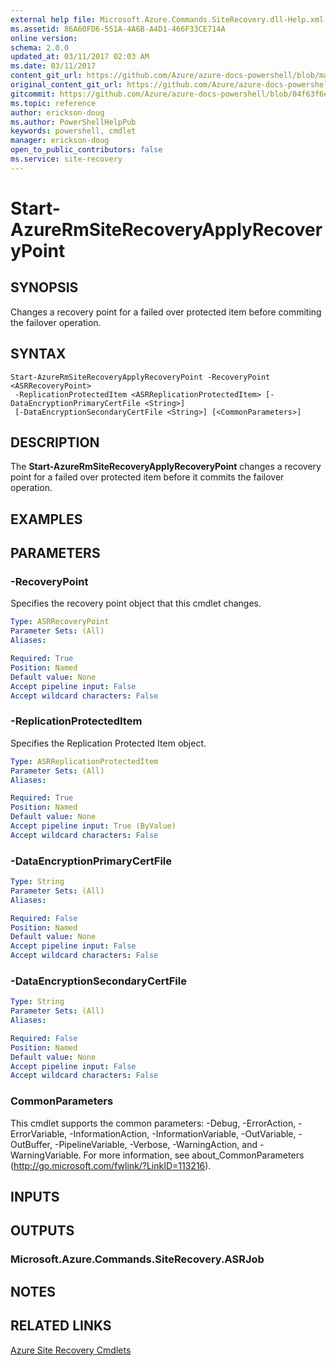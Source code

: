 ```yaml
---
external help file: Microsoft.Azure.Commands.SiteRecovery.dll-Help.xml
ms.assetid: 86A60FD6-551A-4A6B-A4D1-466F33CE714A
online version:
schema: 2.0.0
updated_at: 03/11/2017 02:03 AM
ms.date: 03/11/2017
content_git_url: https://github.com/Azure/azure-docs-powershell/blob/master/azureps-cmdlets-docs/ResourceManager/AzureRM.SiteRecovery/v3.6.0/Start-AzureRmSiteRecoveryApplyRecoveryPoint.md
original_content_git_url: https://github.com/Azure/azure-docs-powershell/blob/master/azureps-cmdlets-docs/ResourceManager/AzureRM.SiteRecovery/v3.6.0/Start-AzureRmSiteRecoveryApplyRecoveryPoint.md
gitcommit: https://github.com/Azure/azure-docs-powershell/blob/04f63f6e685743ace2c57eb157574e34e8610b1c
ms.topic: reference
author: erickson-doug
ms.author: PowerShellHelpPub
keywords: powershell, cmdlet
manager: erickson-doug
open_to_public_contributors: false
ms.service: site-recovery
---
```


# Start-AzureRmSiteRecoveryApplyRecoveryPoint

## SYNOPSIS
Changes a recovery point for a failed over protected item before commiting the failover operation.

## SYNTAX

```
Start-AzureRmSiteRecoveryApplyRecoveryPoint -RecoveryPoint <ASRRecoveryPoint>
 -ReplicationProtectedItem <ASRReplicationProtectedItem> [-DataEncryptionPrimaryCertFile <String>]
 [-DataEncryptionSecondaryCertFile <String>] [<CommonParameters>]
```

## DESCRIPTION
The **Start-AzureRmSiteRecoveryApplyRecoveryPoint** changes a recovery point for a failed over protected item before it commits the failover operation.

## EXAMPLES

## PARAMETERS

### -RecoveryPoint
Specifies the recovery point object that this cmdlet changes.

```yaml
Type: ASRRecoveryPoint
Parameter Sets: (All)
Aliases: 

Required: True
Position: Named
Default value: None
Accept pipeline input: False
Accept wildcard characters: False
```

### -ReplicationProtectedItem
Specifies the Replication Protected Item object.

```yaml
Type: ASRReplicationProtectedItem
Parameter Sets: (All)
Aliases: 

Required: True
Position: Named
Default value: None
Accept pipeline input: True (ByValue)
Accept wildcard characters: False
```

### -DataEncryptionPrimaryCertFile
```yaml
Type: String
Parameter Sets: (All)
Aliases: 

Required: False
Position: Named
Default value: None
Accept pipeline input: False
Accept wildcard characters: False
```

### -DataEncryptionSecondaryCertFile
```yaml
Type: String
Parameter Sets: (All)
Aliases: 

Required: False
Position: Named
Default value: None
Accept pipeline input: False
Accept wildcard characters: False
```

### CommonParameters
This cmdlet supports the common parameters: -Debug, -ErrorAction, -ErrorVariable, -InformationAction, -InformationVariable, -OutVariable, -OutBuffer, -PipelineVariable, -Verbose, -WarningAction, and -WarningVariable. For more information, see about_CommonParameters (http://go.microsoft.com/fwlink/?LinkID=113216).

## INPUTS

## OUTPUTS

### Microsoft.Azure.Commands.SiteRecovery.ASRJob

## NOTES

## RELATED LINKS

[Azure Site Recovery Cmdlets](./AzureRM.SiteRecovery.md)
